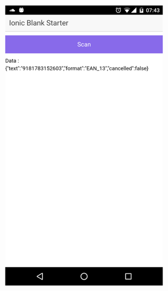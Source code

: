![alt text](https://raw.githubusercontent.com/arvindr21/__foodScanner__/master/screen/ss.png "Screenshot")
